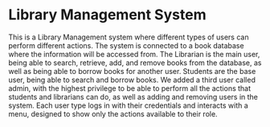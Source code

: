 # Library Management System

This is a Library Management system where different types of users can perform different actions. The system is connected to a book database where the information will be accessed from. 
The Librarian is the main user, being able to search, retrieve, add, and remove books from the database, as well as being able to borrow books for another user. Students are the base user, 
being able to search and borrow books. We added a third user called admin, with the highest privilege to be able to perform all the actions that students and librarians can do, as well as adding 
and removing users in the system. Each user type logs in with their credentials and interacts with a menu, designed to show only the actions available to their role.
